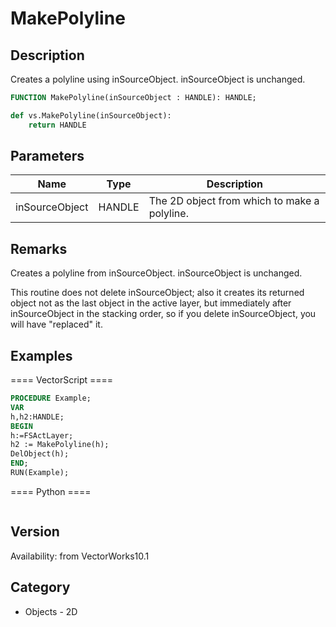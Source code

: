 # MakePolyline

## Description
Creates a polyline using inSourceObject. inSourceObject is unchanged.

```pascal
FUNCTION MakePolyline(inSourceObject : HANDLE): HANDLE;
```

```python
def vs.MakePolyline(inSourceObject):
    return HANDLE
```

## Parameters
|Name|Type|Description|
|---|---|---|
|inSourceObject|HANDLE|The 2D object from which to make a polyline.|

## Remarks
Creates a polyline from inSourceObject. inSourceObject is unchanged.


This routine does not delete inSourceObject; also it creates its returned object not as the last object in the active layer, but immediately after inSourceObject in the stacking order, so if you delete inSourceObject, you will have "replaced" it.

## Examples
==== VectorScript ====
```pascal
PROCEDURE Example;
VAR
h,h2:HANDLE;
BEGIN
h:=FSActLayer;
h2 := MakePolyline(h);
DelObject(h);
END;
RUN(Example);
```
==== Python ====
```python

```

## Version
Availability: from VectorWorks10.1

## Category
* Objects - 2D

